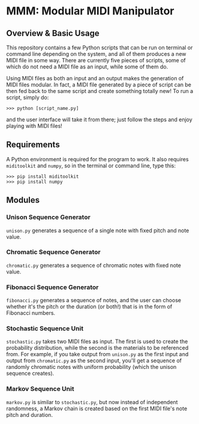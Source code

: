 # MMM: Modular MIDI Manipulator

## Overview & Basic Usage

This repository contains a few Python scripts that can be run on terminal or command line depending on the system, and all of them produces a new MIDI file in some way. There are currently five pieces of scripts, some of which do not need a MIDI file as an input, while some of them do.

Using MIDI files as both an input and an output makes the generation of MIDI files modular. In fact, a MIDI file generated by a piece of script can be then fed back to the same script and create something totally new! To run a script, simply do:

```
>>> python [script_name.py]
```

and the user interface will take it from there; just follow the steps and enjoy playing with MIDI files!

## Requirements

A Python environment is required for the program to work. It also requires `miditoolkit` and `numpy`, so in the terminal or command line, type this:

```
>>> pip install miditoolkit
>>> pip install numpy
```

## Modules

### Unison Sequence Generator

`unison.py` generates a sequence of a single note with fixed pitch and note value.

### Chromatic Sequence Generator

`chromatic.py` generates a sequence of chromatic notes with fixed note value.

### Fibonacci Sequence Generator

`fibonacci.py` generates a sequence of notes, and the user can choose whether it's the pitch or the duration (or both!) that is in the form of Fibonacci numbers.

### Stochastic Sequence Unit

`stochastic.py` takes two MIDI files as input. The first is used to create the probability distribution, while the second is the materials to be referenced from. For example, if you take output from `unison.py` as the first input and output from `chromatic.py` as the second input, you'll get a sequence of randomly chromatic notes with uniform probability (which the unison sequence creates).

### Markov Sequence Unit

`markov.py` is similar to `stochastic.py`, but now instead of independent randomness, a Markov chain is created based on the first MIDI file's note pitch and duration.